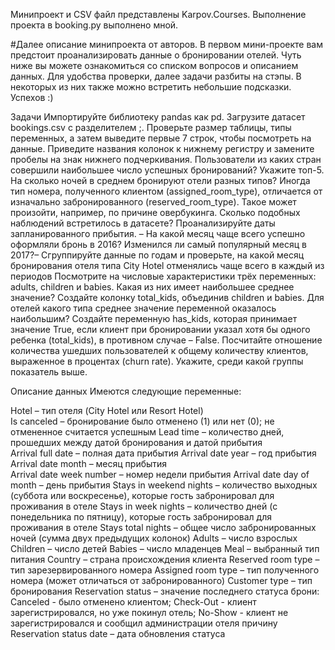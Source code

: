 Минипроект и CSV файл представлены Karpov.Courses. Выполнение проекта в booking.py выполнено мной. 

#Далее описание минипроекта от авторов.
В первом мини-проекте вам предстоит проанализировать данные о бронировании отелей. Чуть ниже вы можете ознакомиться со списком вопросов и описанием данных. Для удобства проверки, далее задачи разбиты на стэпы. В некоторых из них также можно встретить небольшие подсказки. Успехов :)

Задачи
Импортируйте библиотеку pandas как pd. Загрузите датасет bookings.csv с разделителем ;. Проверьте размер таблицы, типы переменных, а затем выведите первые 7 строк, чтобы посмотреть на данные. 
Приведите названия колонок к нижнему регистру и замените пробелы на знак нижнего подчеркивания.
Пользователи из каких стран совершили наибольшее число успешных бронирований? Укажите топ-5.
На сколько ночей в среднем бронируют отели разных типов?
Иногда тип номера, полученного клиентом (assigned_room_type), отличается от изначально забронированного (reserved_room_type). Такое может произойти, например, по причине овербукинга. Сколько подобных наблюдений встретилось в датасете?
Проанализируйте даты запланированного прибытия. – На какой месяц чаще всего успешно оформляли бронь в 2016? Изменился ли самый популярный месяц в 2017?– Сгруппируйте данные по годам и проверьте, на какой месяц бронирования отеля типа City Hotel отменялись чаще всего в каждый из периодов
Посмотрите на числовые характеристики трёх переменных: adults, children и babies. Какая из них имеет наибольшее среднее значение?
Создайте колонку total_kids, объединив children и babies. Для отелей какого типа среднее значение переменной оказалось наибольшим?
Создайте переменную has_kids, которая принимает значение True, если клиент при бронировании указал хотя бы одного ребенка (total_kids), в противном случае – False. Посчитайте отношение количества ушедших пользователей к общему количеству клиентов, выраженное в процентах (churn rate). Укажите, среди какой группы показатель выше.
 

Описание данных
Имеются следующие переменные:

Hotel – тип отеля (City Hotel или Resort Hotel)  
Is canceled – бронирование было отменено (1) или нет (0); не отмененное считается успешным
Lead time – количество дней, прошедших между датой бронирования и датой прибытия  
Arrival full date – полная дата прибытия
Arrival date year – год прибытия  
Arrival date month – месяц прибытия  
Arrival date week number – номер недели прибытия
Arrival date day of month – день прибытия
Stays in weekend nights – количество выходных (суббота или воскресенье), которые гость забронировал для проживания в отеле
Stays in week nights – количество дней (с понедельника по пятницу), которые гость забронировал для проживания в отеле
Stays total nights – общее число забронированных ночей (сумма двух предыдущих колонок)
Adults – число взрослых
Children – число детей
Babies – число младенцев 
Meal – выбранный тип питания
Country – страна происхождения клиента
Reserved room type – тип зарезервированного номера
Assigned room type – тип полученного номера (может отличаться от забронированного)
Customer type – тип бронирования
Reservation status – значение последнего статуса брони: Canceled - было отменено клиентом; Check-Out - клиент зарегистрировался, но уже покинул отель; No-Show - клиент не зарегистрировался и сообщил администрации отеля причину
Reservation status date – дата обновления статуса
